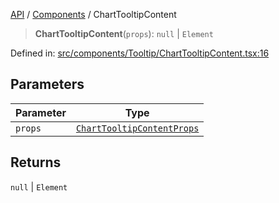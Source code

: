 [API](../../overview.md) / [Components](../overview.md) / ChartTooltipContent

> **ChartTooltipContent**(`props`): `null` \| `Element`

Defined in: [src/components/Tooltip/ChartTooltipContent.tsx:16](https://github.com/gravity-ui/charts/blob/6aea3bcf86facdd4a019a7e612d7ac7e27006c35/src/components/Tooltip/ChartTooltipContent.tsx#L16)

## Parameters

| Parameter | Type |
| ------ | ------ |
| `props` | [`ChartTooltipContentProps`](../interfaces/ChartTooltipContentProps.md) |

## Returns

`null` \| `Element`
